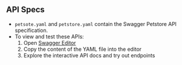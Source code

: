 ## API Specs

- `petsote.yaml` and `petstore.yaml` contain the Swagger Petstore API specification.
- To view and test these APIs:
  1. Open [Swagger Editor](https://editor.swagger.io)
  2. Copy the content of the YAML file into the editor
  3. Explore the interactive API docs and try out endpoints
